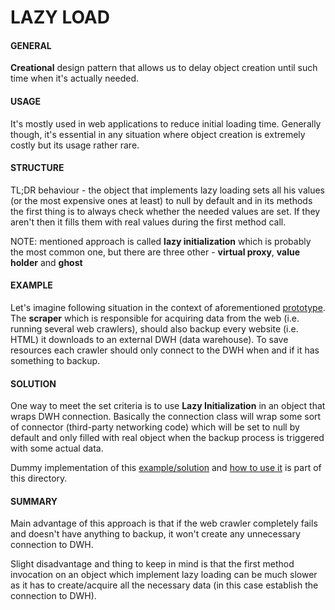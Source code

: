 # LAZY LOAD

#### GENERAL

**Creational** design pattern that allows us to delay object creation until such time when it's actually needed.

#### USAGE

It's mostly used in web applications to reduce initial loading time. Generally though, it's essential in any situation
where object creation is extremely costly but its usage rather rare.

#### STRUCTURE

TL;DR behaviour - the object that implements lazy loading sets all his values (or the most expensive ones at least) to
null by default and in its methods the first thing is to always check whether the needed values are set. If they aren't
then it fills them with real values during the first method call.

NOTE: mentioned approach is called **lazy initialization** which is probably the most common one, but there are three
other - **virtual proxy**, **value holder** and **ghost**

#### EXAMPLE

Let's imagine following situation in the context of aforementioned [prototype](../README.md#prototype). The **scraper**
which is responsible for acquiring data from the web (i.e. running several web crawlers), should also backup every website (i.e. HTML)
it downloads to an external DWH (data warehouse). To save resources each crawler should only connect to the DWH when
and if it has something to backup.

#### SOLUTION

One way to meet the set criteria is to use **Lazy Initialization** in an object that wraps DWH connection. Basically
the connection class will wrap some sort of connector (third-party networking code) which will be set to null by default
and only filled with real object when the backup process is triggered with some actual data.

Dummy implementation of this [example/solution](src) and [how to use it](main.cpp) is part of this directory.

#### SUMMARY

Main advantage of this approach is that if the web crawler completely fails and doesn't have anything to backup, it
won't create any unnecessary connection to DWH.

Slight disadvantage and thing to keep in mind is that the first method invocation on an object which implement lazy loading
can be much slower as it has to create/acquire all the necessary data (in this case establish the connection to DWH).
